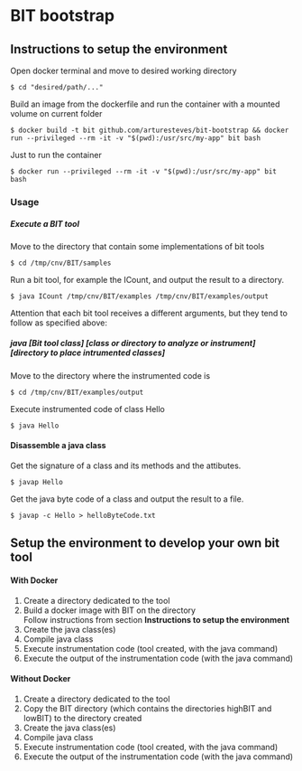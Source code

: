 # BIT bootstrap

## Instructions to setup the environment
Open docker terminal and move to desired working directory
```
$ cd "desired/path/..."
```
Build an image from the dockerfile and run the container with a mounted volume on current folder
```
$ docker build -t bit github.com/arturesteves/bit-bootstrap && docker run --privileged --rm -it -v "$(pwd):/usr/src/my-app" bit bash
```
Just to run the container
```
$ docker run --privileged --rm -it -v "$(pwd):/usr/src/my-app" bit bash
```


### Usage
##### Execute a BIT tool

Move to the directory that contain some implementations of bit tools
```
$ cd /tmp/cnv/BIT/samples
```
Run a bit tool, for example the ICount, and output the result to a directory.
```
$ java ICount /tmp/cnv/BIT/examples /tmp/cnv/BIT/examples/output
```
Attention that each bit tool receives a different arguments, but they tend to follow as specified above:
##### java [Bit tool class] [class or directory to analyze or instrument] [directory to place intrumented classes]
Move to the directory where the instrumented code is
```
$ cd /tmp/cnv/BIT/examples/output
```
Execute instrumented code of class Hello
```
$ java Hello
```


#### Disassemble a java class

Get the signature of a class and its methods and the attibutes.
```
$ javap Hello
```
Get the java byte code of a class and output the result to a file.
```
$ javap -c Hello > helloByteCode.txt
```
  
 
## Setup the environment to develop your own bit tool
#### With Docker
1. Create a directory dedicated to the tool 
2. Build a docker image with BIT on the directory <br/> Follow instructions from section **Instructions to setup the environment**
3. Create the java class(es) 
4. Compile java class 
5. Execute instrumentation code (tool created, with the java command)
6. Execute the output of the instrumentation code (with the java command)

#### Without Docker 
1. Create a directory dedicated to the tool 
2. Copy the BIT directory (which contains the directories highBIT and lowBIT) to the directory created 
3. Create the java class(es) 
4. Compile java class 
5. Execute instrumentation code (tool created, with the java command)
6. Execute the output of the instrumentation code (with the java command)
